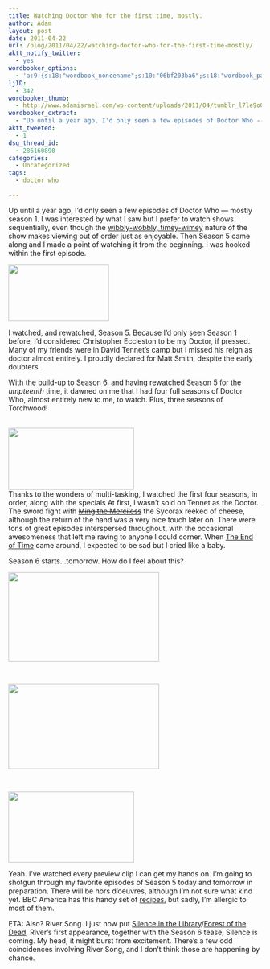```yaml
---
title: Watching Doctor Who for the first time, mostly.
author: Adam
layout: post
date: 2011-04-22
url: /blog/2011/04/22/watching-doctor-who-for-the-first-time-mostly/
aktt_notify_twitter:
  - yes
wordbooker_options:
  - 'a:9:{s:18:"wordbook_noncename";s:10:"06bf203ba6";s:18:"wordbook_page_post";s:4:"-100";s:18:"wordbook_orandpage";s:1:"2";s:23:"wordbook_default_author";s:1:"1";s:23:"wordbook_extract_length";s:3:"256";s:19:"wordbook_actionlink";s:3:"300";s:26:"wordbooker_publish_default";s:2:"on";s:18:"wordbook_attribute";s:30:"Wrote a new post on their blog";s:29:"wordbooker_status_update_text";s:35:": New blog post :  %title% - %link%";}'
ljID:
  - 342
wordbooker_thumb:
  - http://www.adamisrael.com/wp-content/uploads/2011/04/tumblr_l7le9oQxKs1qajupo.gif
wordbooker_extract:
  - "Up until a year ago, I'd only seen a few episodes of Doctor Who -- mostly season 1. I was interested by what I saw but I prefer to watch shows sequentially, even though the wibbly-wobbly, timey-wimey nature of the show makes viewing out of order just ..."
aktt_tweeted:
  - 1
dsq_thread_id:
  - 286160890
categories:
  - Uncategorized
tags:
  - doctor who

---
```

[](1) Up until a year ago, I&#8217;d only seen a few episodes of Doctor Who &#8212; mostly season 1. I was interested by what I saw but I prefer to watch shows sequentially, even though the [wibbly-wobbly, timey-wimey](2) nature of the show makes viewing out of order just as enjoyable. Then Season 5 came along and I made a point of watching it from the beginning. I was hooked within the first episode.

[<img class="aligncenter size-full wp-image-435" title="tumblr_l7le9oQxKs1qajupo" src="http://www.adamisrael.com/wp-content/uploads/2011/04/tumblr_l7le9oQxKs1qajupo.gif" alt="" width="200" height="113" />](3)

I watched, and rewatched, Season 5. Because I&#8217;d only seen Season 1 before, I&#8217;d considered Christopher Eccleston to be my Doctor, if pressed. Many of my friends were in David Tennet&#8217;s camp but I missed his reign as doctor almost entirely. I proudly declared for Matt Smith, despite the early doubters.

With the build-up to Season 6, and having rewatched Season 5 for the _umpteenth_ time, it dawned on me that I had four full seasons of Doctor Who, almost entirely new to me, to watch. Plus, three seasons of Torchwood!

<p style="text-align: left;">
  <a href="http://www.adamisrael.com/wp-content/uploads/2011/04/tumblr_lk1wxd9B6m1qg6wsp.gif"><br /> </a><a href="http://www.adamisrael.com/wp-content/uploads/2011/04/tumblr_lk1wxd9B6m1qg6wsp1.gif"></a><a href="http://www.adamisrael.com/wp-content/uploads/2011/04/tumblr_l7mgln2e1K1qceq2y.gif"><img class="aligncenter size-full wp-image-438" title="tumblr_l7mgln2e1K1qceq2y" src="http://www.adamisrael.com/wp-content/uploads/2011/04/tumblr_l7mgln2e1K1qceq2y.gif" alt="" width="250" height="123" /></a><br /> Thanks to the wonders of multi-tasking, I watched the first four seasons, in order, along with the specials At first, I wasn&#8217;t sold on Tennet as the Doctor. The sword fight with <del><a href="http://en.wikipedia.org/wiki/Ming_the_Merciless">Ming the Merciless</a></del> the Sycorax reeked of cheese, although the return of the hand was a very nice touch later on. There were tons of great episodes interspersed throughout, with the occasional awesomeness that left me raving to anyone I could corner. When <a href="http://en.wikipedia.org/wiki/The_End_of_Time">The End of Time</a> came around, I expected to be sad but I cried like a baby.
</p>

Season 6 starts&#8230;tomorrow. How do I feel about this?

[<img class="aligncenter" title="tumblr_lk2ff7mj1I1qhn3v1" src="http://www.adamisrael.com/wp-content/uploads/2011/04/tumblr_lk2ff7mj1I1qhn3v1.gif" alt="" width="300" height="177" />](1)

&nbsp;

[<img class="size-full wp-image-440 aligncenter" title="tumblr_l7mgoeVpA31qceq2y" src="http://www.adamisrael.com/wp-content/uploads/2011/04/tumblr_l7mgoeVpA31qceq2y.gif" alt="" width="300" height="169" />](4)

&nbsp;

[<img class="aligncenter size-full wp-image-442" title="tumblr_lk2ggp1rIL1qbv5up" src="http://www.adamisrael.com/wp-content/uploads/2011/04/tumblr_lk2ggp1rIL1qbv5up.gif" alt="" width="250" height="141" />](5)

Yeah. I&#8217;ve watched every preview clip I can get my hands on. I&#8217;m going to shotgun through my favorite episodes of Season 5 today and tomorrow in preparation. There will be hors d&#8217;oeuvres, although I&#8217;m not sure what kind yet. BBC America has this handy set of [recipes](6), but sadly, I&#8217;m allergic to most of them.

ETA: Also? River Song. I just now put [Silence in the Library](7)/[Forest of the Dead](8), River&#8217;s first appearance, together with the Season 6 tease, Silence is coming. My head, it might burst from excitement. There&#8217;s a few odd coincidences involving River Song, and I don&#8217;t think those are happening by chance.

 [1]: http://www.adamisrael.com/wp-content/uploads/2011/04/tumblr_lk2ff7mj1I1qhn3v1.gif
 [2]: http://tvtropes.org/pmwiki/pmwiki.php/Main/TimeyWimeyBall
 [3]: http://www.adamisrael.com/wp-content/uploads/2011/04/tumblr_l7le9oQxKs1qajupo.gif
 [4]: http://www.adamisrael.com/wp-content/uploads/2011/04/tumblr_l7mgoeVpA31qceq2y.gif
 [5]: http://www.adamisrael.com/wp-content/uploads/2011/04/tumblr_lk2ggp1rIL1qbv5up.gif
 [6]: http://doctorwho.bbcamerica.com/extras-recipes
 [7]: http://en.wikipedia.org/wiki/Silence_in_the_Library
 [8]: http://en.wikipedia.org/wiki/Forest_of_the_Dead
